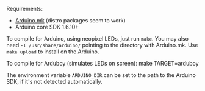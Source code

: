 Requirements:
- [Arduino.mk](https://github.com/sudar/Arduino-Makefile) (distro packages seem to work)
- Arduino core SDK 1.6.10+

To compile for Arduino, using neopixel LEDs, just run `make`.
You may also need `-I /usr/share/arduino/` pointing to the directory with Arduino.mk.
Use `make upload` to install on the Arduino.

To compile for Arduboy (simulates LEDs on screen):
    make TARGET=arduboy

The environment variable `ARDUINO_DIR` can be set to the path to the Arduino SDK,
if it's not detected automatically.
